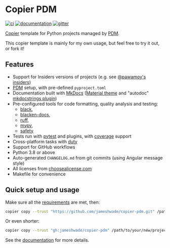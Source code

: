 # Copier PDM

[![ci](https://github.com/pawamoy/copier-pdm/workflows/ci/badge.svg)](https://github.com/pawamoy/copier-pdm/actions?query=workflow%3Aci)
[![documentation](https://img.shields.io/badge/docs-mkdocs%20material-blue.svg?style=flat)](https://pawamoy.github.io/copier-pdm/)
[![gitter](https://badges.gitter.im/join%20chat.svg)](https://app.gitter.im/#/room/#copier-pdm/community:gitter.im)

[Copier](https://github.com/copier-org/copier) template
for Python projects managed by [PDM](https://github.com/pdm-project/pdm).

This copier template is mainly for my own usage,
but feel free to try it out, or fork it!

## Features

- Support for Insiders versions of projects (e.g. see [@pawamoy's insiders](https://pawamoy.github.io/insiders/))
- [PDM](https://github.com/pdm-project/pdm) setup, with pre-defined `pyproject.toml`
- Documentation built with [MkDocs](https://github.com/mkdocs/mkdocs)
  ([Material theme](https://github.com/squidfunk/mkdocs-material)
  and "autodoc" [mkdocstrings plugin](https://github.com/mkdocstrings/mkdocstrings))
- Pre-configured tools for code formatting, quality analysis and testing:
    - [black](https://github.com/psf/black),
    - [blacken-docs](https://github.com/adamchainz/blacken-docs),
    - [ruff](https://github.com/charliermarsh/ruff),
    - [mypy](https://github.com/python/mypy),
    - [safety](https://github.com/pyupio/safety)
- Tests run with [pytest](https://github.com/pytest-dev/pytest) and plugins, with [coverage](https://github.com/nedbat/coveragepy) support
- Cross-platform tasks with [duty](https://github.com/pawamoy/duty)
- Support for GitHub workflows
- Python 3.8 or above
- Auto-generated `CHANGELOG.md` from git commits (using Angular message style)
- All licenses from [choosealicense.com](https://choosealicense.com/appendix/)
- Makefile for convenience

## Quick setup and usage

Make sure all the
[requirements](https://pawamoy.github.io/copier-pdm/requirements)
are met, then:

```bash
copier copy --trust "https://github.com/jameshwade/copier-pdm.git" /path/to/your/new/project
```

Or even shorter:

```bash
copier copy --trust "gh:jameshwade/copier-pdm" /path/to/your/new/project
```

See the [documentation](https://pawamoy.github.io/copier-pdm)
for more details.
